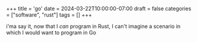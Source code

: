 +++
title = 'go'
date = 2024-03-22T10:00:00-07:00
draft = false
categories = ["software", "rust"]
tags = []
+++

i'ma say it, now that I _can_ program in Rust, I can't imagine a scenario in which I would want to program in Go